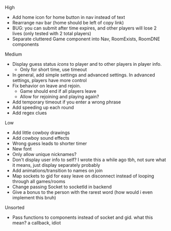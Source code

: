 High
- Add home icon for home button in nav instead of text
- Rearrange nav bar (home should be left of copy link)
- BUG: you can submit after time expires, and other players will lose 2 lives (only tested with 2 total players)
- Separate cluttered Game component into Nav, RoomExists, RoomDNE components

Medium
- Display guess status *icons* to player and to other players in player info. 
    - Only for short time, use timeout
- In general, add simple settings and advanced settings. In advanced settings, players have more control
- Fix behavior on leave and rejoin.
    - Game should end if all players leave
    - Allow for rejoining and playing again?
- Add temporary timeout if you enter a wrong phrase
- Add speeding up each round
- Add regex clues

Low
- Add little cowboy drawings
- Add cowboy sound effects
- Wrong guess leads to shorter timer
- New font
- Only allow unique nicknames?
- Don't display user info to self? I wrote this a while ago tbh, not sure what it means, just display separately probably
- Add animations/transition to names on join
- Map sockets to gid for easy leave on disconnect instead of looping through all games/rooms
- Change passing Socket to socketId in backend
- Give a bonus to the person with the rarest word (how would i even implement this bruh)

Unsorted
- Pass functions to components instead of socket and gid. 
what this mean?
a callback, idiot
